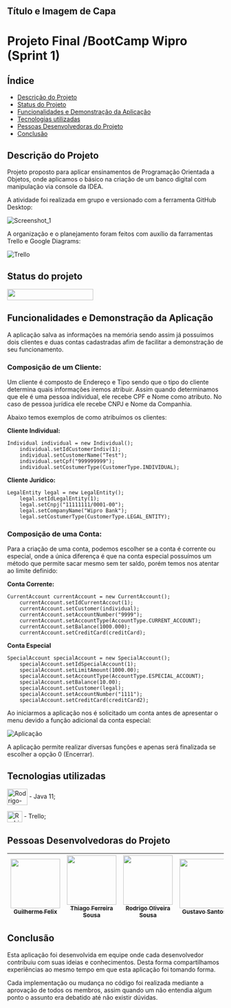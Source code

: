 ## Título e Imagem de Capa
<p align="center">

# Projeto Final /BootCamp Wipro (Sprint 1)
</p>

## Índice 

* [Descrição do Projeto](#descrição-do-projeto)
* [Status do Projeto](#status-do-projeto)
* [Funcionalidades e Demonstração da Aplicação](#funcionalidades-e-demonstração-da-aplicação)
* [Tecnologias utilizadas](#tecnologias-utilizadas)
* [Pessoas Desenvolvedoras do Projeto](#pessoas-desenvolvedoras-do-projeto)
* [Conclusão](#conclusão)

## Descrição do Projeto
<p> Projeto proposto para aplicar ensinamentos de Programação Orientada a Objetos, onde aplicamos o básico na criação de um banco digital com manipulação via console da IDEA.
</p>

<p>A atividade foi realizada em grupo e versionado com a ferramenta GitHub Desktop:</p>


![Screenshot_1](https://user-images.githubusercontent.com/79177544/163655343-3bd6eaef-39c0-43da-b8bf-a6b0ee86c49d.png)


<p>A organização e o planejamento foram feitos com auxílio da farramentas  Trello e Google Diagrams:</p>

![Trello](https://user-images.githubusercontent.com/79177544/163655431-e9afa6e1-e1ac-4aab-96f1-54c7d8e9a43b.gif)


## Status do projeto
<p>
<img height="26
" width="200" src="https://img.shields.io/badge/STATUS-FINALIZADO-blue"/>
</p>

## Funcionalidades e Demonstração da Aplicação

<p> A aplicação salva as informações na memória sendo assim já possuímos dois clientes e duas contas cadastradas afim de facilitar a demonstração de seu funcionamento.</p>

### Composição de um Cliente:

<p>Um cliente é composto de Endereço e Tipo sendo que o tipo do cliente determina quais informações iremos atribuir. Assim quando determinamos que ele é uma pessoa individual, ele recebe CPF e Nome como atributo. No caso de pessoa jurídica ele recebe CNPJ e Nome da Companhia.</p>

<p>Abaixo temos exemplos de como atribuímos os clientes:</p>

**Cliente Individual:**

```
Individual individual = new Individual();
    individual.setIdCustomerIndiv(1);
    individual.setCustomerName("Test");
    individual.setCpf("999999999");
    individual.setCostumerType(CustomerType.INDIVIDUAL);

```

**Cliente Jurídico:**

```
LegalEntity legal = new LegalEntity();
    legal.setIdLegalEntity(1);
    legal.setCnpj("11111111/0001-00");
    legal.setCompanyName("Wipro Bank");
    legal.setCostumerType(CustomerType.LEGAL_ENTITY);

```

### Composição de uma Conta:

<p>Para a criação de uma conta, podemos escolher se a conta é corrente ou especial, onde a única diferença é que na conta especial possuímos um método que permite sacar mesmo sem ter saldo, porém temos nos atentar ao limite definido:</p>

**Conta Corrente:**

```
CurrentAccount currentAccount = new CurrentAccount();
    currentAccount.setIdCurrentAccout(1);
    currentAccount.setCustomer(individual);
    currentAccount.setAccountNumber("9999");
    currentAccount.setAccountType(AccountType.CURRENT_ACCOUNT);
    currentAccount.setBalance(1000.000);
    currentAccount.setCreditCard(creditCard);

```

**Conta Especial**

```
SpecialAccount specialAccount = new SpecialAccount();
    specialAccount.setIdSpecialAccount(1);
    specialAccount.setLimitAmount(1000.00);
    specialAccount.setAccountType(AccountType.ESPECIAL_ACCOUNT);
    specialAccount.setBalance(10.00);
    specialAccount.setCustomer(legal);
    specialAccount.setAccountNumber("1111");
    specialAccount.setCreditCard(creditCard2);

```



Ao iniciarmos a aplicação nos é solicitado um conta antes de apresentar o menu devido a função adicional da conta especial: </p>

![Aplicação](https://user-images.githubusercontent.com/79177544/163655733-e7317f24-aae1-4169-af4a-25eb4f12edd2.gif)


<p>A aplicação permite realizar diversas funções e apenas será finalizada se escolher a opção 0 (Encerrar).</p>
  



## Tecnologias utilizadas

<img align="center" alt="Rodrigo-Java" height="38" width="47" src="https://cdn.jsdelivr.net/gh/devicons/devicon/icons/java/java-original-wordmark.svg"> - Java 11;

<img align="center" alt="Rodrigo-Trello" height="26" width="35" src="https://cdn.jsdelivr.net/gh/devicons/devicon/icons/trello/trello-plain.svg"> - Trello;


 
## Pessoas Desenvolvedoras do Projeto
| [<img src="https://avatars.githubusercontent.com/u/57736435?v=4" width=115><br><sub>Guilherme Felix</sub>](https://github.com/felixdasilva050/) | [<img src="https://avatars.githubusercontent.com/u/62018091?v=4" width=115><br><sub>Thiago Ferreira Sousa</sub>](https://github.com/ThiagoFerreiraSousa/) |  [<img src="https://avatars.githubusercontent.com/u/79177544?s=96&v=4" width=115><br><sub>Rodrigo Oliveira Sousa</sub>](https://www.linkedin.com/in/rodrigo-oliveira-sousa/) | [<img src="https://avatars.githubusercontent.com/u/13386106?v=4" width=115><br><sub>Gustavo Santos</sub>](https://github.com/gsantoss/) 
| :---: | :---: | :---: | :---: |
 
 
## Conclusão
 
<p>Esta aplicação foi desenvolvida em equipe onde cada desenvolvedor contribuiu com suas ideias e conhecimentos. Desta forma compartilhamos experiências ao mesmo tempo em que esta aplicação foi tomando forma.</p> 
  
<p>Cada implementação ou mudança no código foi realizada mediante a aprovação de todos os membros, assim quando um não entendia algum ponto o assunto era debatido até não existir dúvidas.</p>
